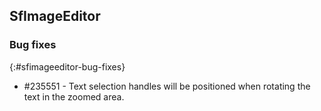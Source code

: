 ## SfImageEditor

### Bug fixes
{:#sfimageeditor-bug-fixes}

* \#235551 - Text selection handles will be positioned when rotating the text in the zoomed area.